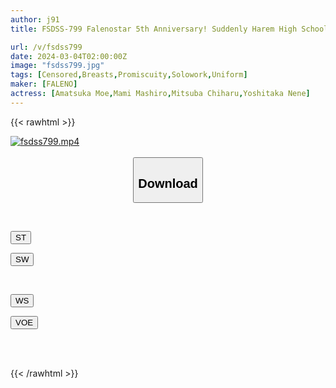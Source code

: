 ```yaml
---
author: j91
title: FSDSS-799 Falenostar 5th Anniversary! Suddenly Harem High School! Four Star Actresses Lick And Fuck At School In A Special Orgy! Angel Moe Nene Yoshitaka Chiharu Mitsuha Mami Mashiro

url: /v/fsdss799
date: 2024-03-04T02:00:00Z
image: "fsdss799.jpg"
tags: [Censored,Breasts,Promiscuity,Solowork,Uniform]
maker: [FALENO]
actress: [Amatsuka Moe,Mami Mashiro,Mitsuba Chiharu,Yoshitaka Nene]
---
```



{{< rawhtml >}}

<div class="video" data-videoid="rkkgpLdJx8sbb9Y">
    <a href="javascript:;">
        <img src="/v/fsdss799/fsdss799.jpg" width="WIDTH" height="HEIGHT" alt="fsdss799.mp4" loading="lazy">
    </a>
</div>

<script type="text/javascript" src="https://j91.asia/asset/on-demand-st.js"></script>

<br>
  <link rel="stylesheet" href="https://j91.asia/asset/bs5.css">
  
  <center>
  <button class="btn btn-primary" type="button" data-bs-toggle="collapse" data-bs-target=".multi-collapse" aria-expanded="false" aria-controls="multiCollapseExample1 multiCollapseExample2"><h2>Download</h2></button></center>
</p>
<div class="row">
  <div class="col">
    <div class="collapse multi-collapse" id="multiCollapseExample1">
      <div class="card card-body">
	      	      <br>
<div class="buttons">  
<p><a href="https://streamtape.to/v/rkkgpLdJx8sbb9Y" target="_blank"><button class="btn-hover color-3"><i class="fa fa-download"></i> ST</button></a></p>
<p><a href="https://cdnwish.com/luuigcorgaxp" target="_blank"><button class="btn-hover color-2"><i class="fa fa-download"></i> SW</button></a></p></div>
    </div>
  </div>
</div>
  <div class="col">
    <div class="collapse multi-collapse" id="multiCollapseExample2">
      <div class="card card-body">
	      <br>
<div class="buttons">
<p><a href="https://wolfstream.tv/rd3lz3pbkvmw"><button class="btn-hover color-9"><i class="fa fa-download"></i> WS</button></a></p>
<p><a href="https://voe.sx/wu2kxt7ugxgf"><button class="btn-hover color-8"><i class="fa fa-download"></i> VOE</button></a></p></div>
<br><br>
      </div>
    </div>
  </div>
</div>

{{< /rawhtml >}}